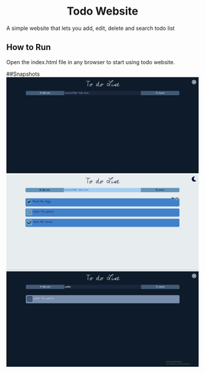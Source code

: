 <h1 align="center">Todo Website</h1>
A simple website that lets you add, edit, delete and search todo list

## How to Run
Open the index.html file in any browser to start using todo website.

##Snapshots
![Snapshot 1](snapshots/snapshot_1.png)
![Snapshot 2](snapshots/snapshot_2.png)
![Snapshot 3](snapshots/snapshot_3.png)
